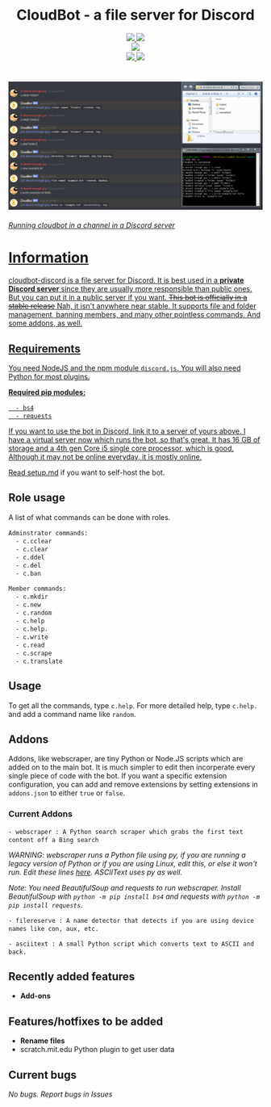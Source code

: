 <h1 align="center">
  <br>
  <b>CloudBot - a file server for Discord</b>
</h1>

<p align="center">
  <a href="https://codeload.github.com/themysticsavages/cloudbot-discord/zip/refs/heads/main">
  <img src="http://shields.io/badge/source--code-ZIP-blue?style=plastic">
    
  <a href="https://codeload.github.com/themysticsavages/cloudbot-discord/tar.gz/refs/heads/main">
  <img src="http://shields.io/badge/source--code-TARGZ-green?style=plastic">
  
  <br>
  
  <a href="https://discord.com/oauth2/authorize?client_id=835841382882738216&scope=bot&permissions=68612">
  <img src="https://img.shields.io/badge/%20-Put%20me%20in%20your%20server-blue?style=plastic">
  
  <br>
  
  <a href="about:blank">
  <img src="https://img.shields.io/badge/release-beta-red?style=plastic">
  
  <a href="https://github.com/themysticsavages/cloudbot-discord/blob/main/LICENSE">
  <img src="https://img.shields.io/badge/license-mit-yellow?style=plastic">
  
  <a href="https://github.com/themysticsavages/cloudbot-discord/blob/main/setup/readme.md">
</p>

#

![running](https://github.com/ajskateboarder/stuff/blob/main/cloudbot-discord-running.PNG)

###### Running cloudbot in a channel in a Discord server
# Information

cloudbot-discord is a file server for Discord. It is best used in a __private Discord server__ since they are usually more responsible than public ones. But you can put it in a public server if you want. ~~This bot is officially in a stable release~~ Nah, it isn't anywhere near stable. It supports file and folder management, banning members, and many other pointless commands. And some addons, as well.

## Requirements

You need NodeJS and the npm module `discord.js`. You will also need Python for most plugins.

**Required pip modules:**
```
  - bs4
  - requests
```

If you want to use the bot in Discord, link it to a server of yours above. I have a virtual server now which runs the bot, so that's great. It has 16 GB of storage and a 4th gen Core i5 single core processor, which is good. Although it may not be online everyday, it is mostly online.

[Read setup.md](https://github.com/themysticsavages/cloudbot-discord/blob/main/setup/readme.md) if you want to self-host the bot.

## Role usage

A list of what commands can be done with roles. 
```
Adminstrator commands:
  - c.cclear
  - c.clear
  - c.ddel
  - c.del
  - c.ban
```
```
Member commands:
  - c.mkdir
  - c.new
  - c.random
  - c.help
  - c.help.
  - c.write
  - c.read
  - c.scrape
  - c.translate
```

## Usage

To get all the commands, type `c.help`. For more detailed help, type `c.help.` and add a command name like `random`.

## Addons

Addons, like webscraper, are tiny Python or Node.JS scripts which are added on to the main bot. It is much simpler to edit then incorperate every single piece of code with the bot. If you want a specific extension configuration, you can add and remove extensions by setting extensions in `addons.json` to either `true` or `false`.

### Current Addons

```
- webscraper : A Python search scraper which grabs the first text content off a Bing search
```

*WARNING: webscraper runs a Python file using py, if you are running a legacy version of Python or if you are using Linux, edit this,
or else it won't run. Edit these lines [here](https://github.com/themysticsavages/cloudbot-discord/blob/main/bot.js#L451). ASCIIText uses
py as well.*

*Note: You need BeautifulSoup and requests to run webscraper. Install BeautifulSoup with `python -m pip install bs4` and requests with `python -m pip install requests`.*

```
- filereserve : A name detector that detects if you are using device names like con, aux, etc.
```

```
- asciitext : A small Python script which converts text to ASCII and back.
```

## Recently added features

- __Add-ons__

## Features/hotfixes to be added

- __Rename files__
- scratch.mit.edu Python plugin to get user data

## Current bugs

*No bugs. Report bugs in Issues*
